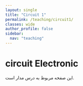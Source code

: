 ```yaml
---
layout: single
title: "Circuit 1"
permalink: /teaching/circuit1/
classes: wide
author_profile: false
sidebar: 
  nav: "teaching"
---
```




# circuit Electronic
این صفحه مربوط به درس مدار است.


